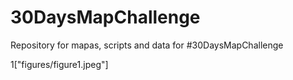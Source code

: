 # 30DaysMapChallenge
Repository for mapas, scripts and data for #30DaysMapChallenge

1["figures/figure1.jpeg"]
